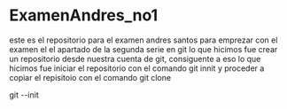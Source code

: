 # ExamenAndres_no1
este es el repositorio para el examen andres santos
para emprezar con el examen el el apartado de la segunda serie en git lo que hicimos fue crear un repositorio desde nuestra cuenta de git, consiguente a eso lo que hicimos fue iniciar el repositorio con el comando git innit y proceder a copiar el repisitoio con el comando git clone


git --init 
 
